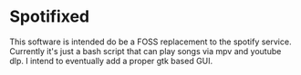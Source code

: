 # Spotifixed
This software is intended do be a FOSS replacement to the spotify service. Currently it's just a bash script that can play songs via mpv and youtube dlp. I intend to eventually add a proper gtk based GUI. 
